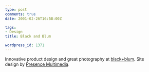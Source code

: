 ```yaml
---
type: post
comments: true
date: 2001-02-26T16:58:00Z

tags:
- Design
title: Black and Blum

wordpress_id: 1371
---
```


Innovative product design and great photography at [black+blum](http://www.black-blum.com/). Site design by [Presence Multimedia](http://www.presence-multimedia.co.uk).
